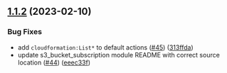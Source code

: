 ## [1.1.2](https://github.com/observeinc/terraform-aws-lambda/compare/v1.1.1...v1.1.2) (2023-02-10)


### Bug Fixes

* add `cloudformation:List*` to default actions ([#45](https://github.com/observeinc/terraform-aws-lambda/issues/45)) ([313ffda](https://github.com/observeinc/terraform-aws-lambda/commit/313ffda9368be80b29dadc0c1588c0ab423d947f))
* update s3_bucket_subscription module README with correct source location ([#44](https://github.com/observeinc/terraform-aws-lambda/issues/44)) ([eeec33f](https://github.com/observeinc/terraform-aws-lambda/commit/eeec33f2dc9a2e325b0bda01f72d7981ebf206a5))



